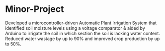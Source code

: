 # Minor-Project

Developed a microcontroller-driven Automatic Plant Irrigation System that identified soil moisture levels using a voltage 
comparator & aided by Arduino to irrigate the soil in which section the soil is lacking water content. Reduced water wastage
by up to 90% and improved crop production by up to 50%.
